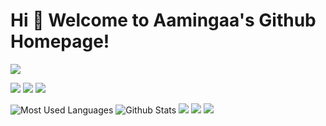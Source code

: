 # Hi 🎉 Welcome to Aamingaa's Github Homepage!

<!--
**aamingaa/aamingaa** is a ✨ _special_ ✨ repository because its `README.md` (this file) appears on your GitHub profile.

Here are some ideas to get you started:

- 🔭 I’m currently working on ...
- 🌱 I’m currently learning ...
- 👯 I’m looking to collaborate on ...
- 🤔 I’m looking for help with ...
- 💬 Ask me about ...
- 📫 How to reach me: ...
- 😄 Pronouns: ...
- ⚡ Fun fact: ...
-->

<img src="https://readme-typing-svg.herokuapp.com/?lines=Welcome,%20visitor!;Hello%20Github%20World!&font=Roboto" />

<p>
<img src="https://img.shields.io/static/v1?label=Program&message=Java&color=blue"/>
<a href="https://blog.csdn.net/aming2?type=lately"><img src="https://img.shields.io/static/v1?label=Blog&message=CSDN&color=red"/></a>
<img src="https://visitor-badge.glitch.me/badge?page_id=https://github.com/aamingaa&right_color=red" />
</p>

![Most Used Languages](https://github-readme-stats.vercel.app/api/top-langs/?username=aamingaa&theme=dark&layout=compact)
![Github Stats](https://github-readme-stats.vercel.app/api?username=aamingaa&show_icons=true&theme=dark&count_private=true)
![](https://stats.justsong.cn/api/csdn?id=aamingaa&theme=dark)
![](https://stats.justsong.cn/api/bilibili/?id=1513364019&theme=dark)
![](https://activity-graph.herokuapp.com/graph?username=aamingaa&theme=github)
